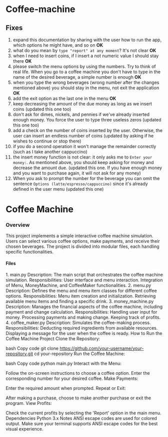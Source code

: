 # Coffee-machine

## Fixes

1. expand this documentation by sharing with the user how to run the app, which options he might have, and so on **OK**
1. what do you mean by `type "report" at any moment`? It's not clear **OK**
1. when I need to insert coins, if I insert a not numeric value I should stay there **OK**
1. please switch the menu options by using the numbers. Try to think of real life. When you go to a coffee machine you don't have to type in the name of the desired beverage, a simple number is enough **OK**
1. when you type the wrong beverages (wrong number after the changes mentioned above) you should stay in the menu, not exit the application **OK**
1. add the exit option as the last one in the menu **OK**
1. keep decreasing the amount of the due money as long as we insert coins (updated this one too)
1. don't ask for dimes, nickels, and pennies if we've already inserted enough money. You force the user to type three useless zeros (updated this one too)
1. add a check on the number of coins inserted by the user. Otherwise, the user can insert an endless number of coins (updated by asking if he wishes to continue or stop there)
2. if you do a second operation it won't manage the remainder correctly (such as I take another cappuccino)
3. the insert money function is not clear: it only asks me to `Enter your money:`. As mentioned above, you should keep asking for money and decrease the amount due. (updated this one. If you have enough money and you want to purchase again, it will not ask for any money)
4. When you ask to prompt the number for the beverage you can omit the sentence `Options (latte/espresso/cappuccino)` since it's already defined in the user menu (updated this one)

<h1>Coffee Machine</h1>
<h3>Overview</h3>
<p>
This project implements a simple interactive coffee machine simulation. Users can select various coffee options, make payments, and receive their chosen beverages. The project is divided into modular files, each handling specific functionalities.
</p>


<h4>Files</h4>
1. main.py
Description: The main script that orchestrates the coffee machine simulation.
Responsibilities:
User interface and menu interaction.
Integration of Menu, MoneyMachine, and CoffeeMaker functionalities.
2. menu.py
Description: Defines the menu and menu item classes for different coffee options.
Responsibilities:
Menu item creation and initialization.
Retrieving available menu items and finding a specific drink.
3. money_machine.py
Description: Manages the financial aspects of the coffee machine, including payment and change calculation.
Responsibilities:
Handling user input for money.
Processing payments and making change.
Keeping track of profits.
4. coffee_maker.py
Description: Simulates the coffee-making process.
Responsibilities:
Deducting required ingredients from available resources.
Displaying a message for the user when the coffee is ready.
How to Run the Coffee Machine Project
Clone the Repository:

bash
Copy code
git clone https://github.com/your-username/your-repository.git
cd your-repository
Run the Coffee Machine:

bash
Copy code
python main.py
Interact with the Menu:

Follow the on-screen instructions to choose a coffee option.
Enter the corresponding number for your desired coffee.
Make Payments:

Enter the required amount when prompted.
Repeat or Exit:

After making a purchase, choose to make another purchase or exit the program.
View Profits:

Check the current profits by selecting the 'Report' option in the main menu.
Dependencies
Python 3.x
Notes
ANSI escape codes are used for colored output. Make sure your terminal supports ANSI escape codes for the best visual experience.
